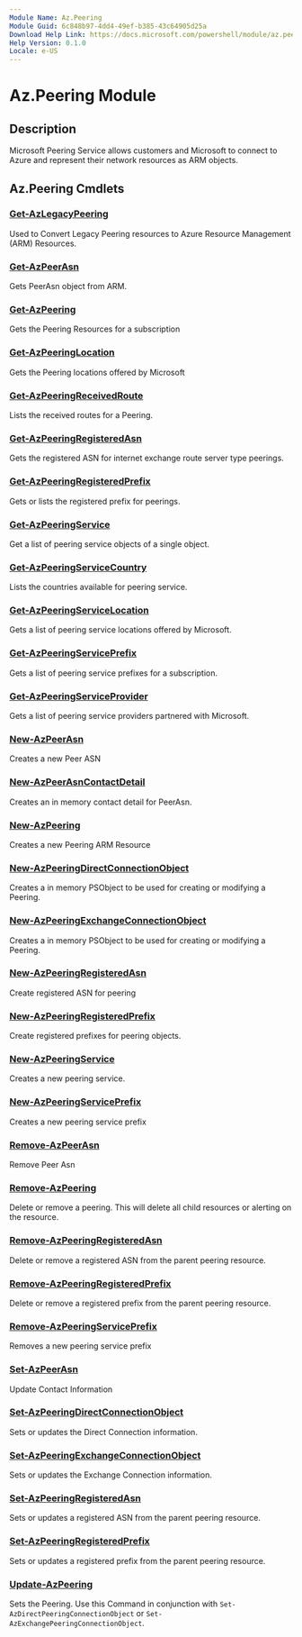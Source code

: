 ```yaml
---
Module Name: Az.Peering
Module Guid: 6c848b97-4dd4-49ef-b385-43c64905d25a
Download Help Link: https://docs.microsoft.com/powershell/module/az.peering.md
Help Version: 0.1.0
Locale: e-US
---
```


# Az.Peering Module
## Description
Microsoft Peering Service allows customers and Microsoft to connect to Azure and represent their network resources as ARM objects.

## Az.Peering Cmdlets
### [Get-AzLegacyPeering](Get-AzLegacyPeering.md)
Used to Convert Legacy Peering resources to Azure Resource Management (ARM) Resources. 

### [Get-AzPeerAsn](Get-AzPeerAsn.md)
Gets PeerAsn object from ARM.

### [Get-AzPeering](Get-AzPeering.md)
Gets the Peering Resources for a subscription

### [Get-AzPeeringLocation](Get-AzPeeringLocation.md)
Gets the Peering locations offered by Microsoft

### [Get-AzPeeringReceivedRoute](Get-AzPeeringReceivedRoute.md)
Lists the received routes for a Peering.

### [Get-AzPeeringRegisteredAsn](Get-AzPeeringRegisteredAsn.md)
Gets the registered ASN for internet exchange route server type peerings.

### [Get-AzPeeringRegisteredPrefix](Get-AzPeeringRegisteredPrefix.md)
Gets or lists the registered prefix for peerings.

### [Get-AzPeeringService](Get-AzPeeringService.md)
Get a list of peering service objects of a single object.

### [Get-AzPeeringServiceCountry](Get-AzPeeringServiceCountry.md)
Lists the countries available for peering service.

### [Get-AzPeeringServiceLocation](Get-AzPeeringServiceLocation.md)
Gets a list of peering service locations offered by Microsoft.

### [Get-AzPeeringServicePrefix](Get-AzPeeringServicePrefix.md)
Gets a list of peering service prefixes for a subscription.

### [Get-AzPeeringServiceProvider](Get-AzPeeringServiceProvider.md)
Gets a list of peering service providers partnered with Microsoft.

### [New-AzPeerAsn](New-AzPeerAsn.md)
Creates a new Peer ASN 

### [New-AzPeerAsnContactDetail](New-AzPeerAsnContactDetail.md)
Creates an in memory contact detail for PeerAsn. 

### [New-AzPeering](New-AzPeering.md)
Creates a new Peering ARM Resource

### [New-AzPeeringDirectConnectionObject](New-AzPeeringDirectConnectionObject.md)
Creates a in memory PSObject to be used for creating or modifying a Peering.

### [New-AzPeeringExchangeConnectionObject](New-AzPeeringExchangeConnectionObject.md)
Creates a in memory PSObject to be used for creating or modifying a Peering.

### [New-AzPeeringRegisteredAsn](New-AzPeeringRegisteredAsn.md)
Create registered ASN for peering

### [New-AzPeeringRegisteredPrefix](New-AzPeeringRegisteredPrefix.md)
Create registered prefixes for peering objects.

### [New-AzPeeringService](New-AzPeeringService.md)
Creates a new peering service.

### [New-AzPeeringServicePrefix](New-AzPeeringServicePrefix.md)
Creates a new peering service prefix

### [Remove-AzPeerAsn](Remove-AzPeerAsn.md)
Remove Peer Asn

### [Remove-AzPeering](Remove-AzPeering.md)
Delete or remove a peering. This will delete all child resources or alerting on the resource.

### [Remove-AzPeeringRegisteredAsn](Remove-AzPeeringRegisteredAsn.md)
Delete or remove a registered ASN from the parent peering resource.

### [Remove-AzPeeringRegisteredPrefix](Remove-AzPeeringRegisteredPrefix.md)
Delete or remove a registered prefix from the parent peering resource.

### [Remove-AzPeeringServicePrefix](Remove-AzPeeringServicePrefix.md)
Removes a new peering service prefix

### [Set-AzPeerAsn](Set-AzPeerAsn.md)
Update Contact Information

### [Set-AzPeeringDirectConnectionObject](Set-AzPeeringDirectConnectionObject.md)
Sets or updates the Direct Connection information. 

### [Set-AzPeeringExchangeConnectionObject](Set-AzPeeringExchangeConnectionObject.md)
Sets or updates the Exchange Connection information. 

### [Set-AzPeeringRegisteredAsn](Set-AzPeeringRegisteredAsn.md)
Sets or updates a registered ASN from the parent peering resource.

### [Set-AzPeeringRegisteredPrefix](Set-AzPeeringRegisteredPrefix.md)
Sets or updates a registered prefix from the parent peering resource.

### [Update-AzPeering](Update-AzPeering.md)
Sets the Peering. Use this Command in conjunction with `Set-AzDirectPeeringConnectionObject` or `Set-AzExchangePeeringConnectionObject`.

